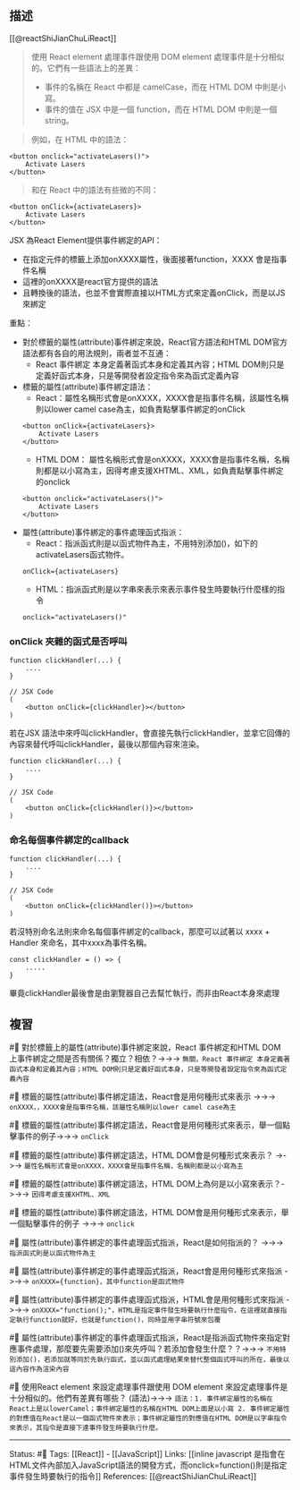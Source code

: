 
## 描述
[[@reactShiJianChuLiReact]]
> 使用 React element 處理事件跟使用 DOM element 處理事件是十分相似的。它們有一些語法上的差異：
> -   事件的名稱在 React 中都是 camelCase，而在 HTML DOM 中則是小寫。
> -   事件的值在 JSX 中是一個 function，而在 HTML DOM 中則是一個 string。


> 例如，在 HTML 中的語法：
```
<button onclick="activateLasers()">
	Activate Lasers
</button>
```

> 和在 React 中的語法有些微的不同：
```
<button onClick={activateLasers}>  
	Activate Lasers
</button>
```


JSX 為React Element提供事件綁定的API：
- 在指定元件的標籤上添加onXXXX屬性，後面接著function，XXXX 會是指事件名稱
- 這裡的onXXXX是react官方提供的語法
- 且轉換後的語法，也並不會實際直接以HTML方式來定義onClick，而是以JS來綁定



重點：
- 對於標籤的屬性(attribute)事件綁定來說，React官方語法和HTML DOM官方語法都有各自的用法規則，兩者並不互通：
	- React 事件綁定 本身定義著函式本身和定義其內容；HTML DOM則只是定義好函式本身，只是等開發者設定指令來為函式定義內容
- 標籤的屬性(attribute)事件綁定語法：
	- React：屬性名稱形式會是onXXXX，XXXX會是指事件名稱，該屬性名稱則以lower camel case為主，如負責點擊事件綁定的onClick
	```
	<button onClick={activateLasers}>  
		Activate Lasers
	</button>
	```
	- HTML DOM： 屬性名稱形式會是onXXXX，XXXX會是指事件名稱，名稱則都是以小寫為主，因得考慮支援XHTML、XML，如負責點擊事件綁定的onclick
	```
	<button onclick="activateLasers()">
		Activate Lasers
	</button>
	```
- 屬性(attribute)事件綁定的事件處理函式指派：
	- React：指派函式則是以函式物件為主，不用特別添加()，如下的activateLasers函式物件。
	```
	onClick={activateLasers}
	```
	- HTML：指派函式則是以字串來表示來表示事件發生時要執行什麼樣的指令
	```
	onclick="activateLasers()"
	```


### onClick 夾雜的函式是否呼叫

```
function clickHandler(...) {
	....
}

// JSX Code
(
	<button onClick={clickHandler}></button>
)
```

若在JSX 語法中來呼叫clickHandler，會直接先執行clickHandler，並拿它回傳的內容來替代呼叫clickHandler，最後以那個內容來渲染。
```
function clickHandler(...) {
	....
}

// JSX Code
(
	<button onClick={clickHandler()}></button>
)
```


### 命名每個事件綁定的callback
```
function clickHandler(...) {
	....
}

// JSX Code
(
	<button onClick={clickHandler()}></button>
)
```


若沒特別命名法則來命名每個事件綁定的callback，那麼可以試著以 xxxx + Handler 來命名，其中xxxx為事件名稱。
```
const clickHandler = () => {
	.....
}
```

畢竟clickHandler最後會是由瀏覽器自己去幫忙執行，而非由React本身來處理


## 複習

#🧠 對於標籤上的屬性(attribute)事件綁定來說，React 事件綁定和HTML DOM 上事件綁定之間是否有關係？獨立？相依？->->-> `無關，React 事件綁定 本身定義著函式本身和定義其內容；HTML DOM則只是定義好函式本身，只是等開發者設定指令來為函式定義內容`
<!--SR:!2023-06-08,95,227-->



#🧠 標籤的屬性(attribute)事件綁定語法，React會是用何種形式來表示 ->->-> `onXXXX，，XXXX會是指事件名稱，該屬性名稱則以lower camel case為主`
<!--SR:!2023-10-02,213,210-->

#🧠 標籤的屬性(attribute)事件綁定語法，React會是用何種形式來表示，舉一個點擊事件的例子->->-> `onClick`
<!--SR:!2024-01-16,312,250-->

#🧠 標籤的屬性(attribute)事件綁定語法，HTML DOM會是何種形式來表示？ ->->-> `屬性名稱形式會是onXXXX，XXXX會是指事件名稱，名稱則都是以小寫為主`
<!--SR:!2023-06-07,181,250-->

#🧠 標籤的屬性(attribute)事件綁定語法，HTML DOM上為何是以小寫來表示？->->-> `因得考慮支援XHTML、XML`
<!--SR:!2023-06-03,179,250-->

#🧠 標籤的屬性(attribute)事件綁定語法，HTML DOM會是用何種形式來表示，舉一個點擊事件的例子 ->->-> `onclick`
<!--SR:!2023-05-30,176,250-->

#🧠 屬性(attribute)事件綁定的事件處理函式指派，React是如何指派的？ ->->-> `指派函式則是以函式物件為主`
<!--SR:!2023-03-13,128,250-->

#🧠 屬性(attribute)事件綁定的事件處理函式指派，React會是用何種形式來指派 ->->-> `onXXXX={function}，其中function是函式物件`
<!--SR:!2023-05-08,163,250-->

#🧠 屬性(attribute)事件綁定的事件處理函式指派，HTML會是用何種形式來指派 ->->-> `onXXXX="function();"，HTML是指定事件發生時要執行什麼指令，在這裡就直接指定執行function就好，也就是function()，同時並用字串符號來包覆`
<!--SR:!2023-05-21,162,230-->

#🧠 屬性(attribute)事件綁定的事件處理函式指派，React是指派函式物件來指定對應事件處理，那麼要先需要添加()來先呼叫？若添加會發生什麼？？->->-> `不用特別添加()，若添加就等同於先執行函式，並以函式處理結果來替代整個函式呼叫的所在，最後以這內容作為渲染內容`
<!--SR:!2023-05-04,161,250-->


#🧠  使用React element 來設定處理事件跟使用 DOM element 來設定處理事件是十分相似的。他們有差異有哪些？ (語法)->->-> `語法：1. 事件綁定屬性的名稱在React上是以lowerCamel；事件綁定屬性的名稱在HTML DOM上面是以小寫 2. 事件綁定屬性的對應值在React是以一個函式物件來表示；事件綁定屬性的對應值在HTML DOM是以字串指令來表示，其指令是直接下達事件發生時要執行什麼。`
<!--SR:!2023-06-09,185,250-->

---
Status: #🌱 
Tags:
[[React]] - [[JavaScript]]
Links:
[[inline javascript 是指會在HTML文件內部加入JavaScript語法的開發方式，而onclick=function()則是指定事件發生時要執行的指令]]
References:
[[@reactShiJianChuLiReact]]